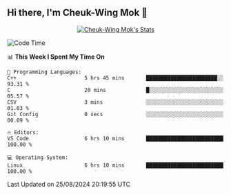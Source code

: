 ## Hi there, I'm Cheuk-Wing Mok 👋

<!--
**mozro0327/mozro0327** is a ✨ _special_ ✨ repository because its `README.md` (this file) appears on your GitHub profile.

Here are some ideas to get you started:

- 🔭 I’m currently working on ...
- 🌱 I’m currently learning ...
- 👯 I’m looking to collaborate on ...
- 🤔 I’m looking for help with ...
- 💬 Ask me about ...
- 📫 How to reach me: ...
- 😄 Pronouns: ...
- ⚡ Fun fact: ...
-->

<p align="center">
  <a href="https://github.com/mozro0327" class="rich-diff-level-one">
    <img src="https://github-readme-stats.vercel.app/api?username=mozro0327&title_color=333&text_color=777" alt="Cheuk-Wing Mok's Stats" >
    <!-- &hide=issues
    <img src="https://github-readme-stats.vercel.app/api?username=mozro0327&hide=issues&title_color=333&text_color=777" alt="Cheuk-Wing Mok's Stats" >
    -->
  </a>
</p>

<!--START_SECTION:waka-->
![Code Time](http://img.shields.io/badge/Code%20Time-2%2C895%20hrs%2035%20mins-blue)

📊 **This Week I Spent My Time On** 

```text
💬 Programming Languages: 
C++                      5 hrs 45 mins       ███████████████████████░░   93.31 % 
C                        20 mins             █░░░░░░░░░░░░░░░░░░░░░░░░   05.57 % 
CSV                      3 mins              ░░░░░░░░░░░░░░░░░░░░░░░░░   01.03 % 
Git Config               0 secs              ░░░░░░░░░░░░░░░░░░░░░░░░░   00.09 % 

🔥 Editors: 
VS Code                  6 hrs 10 mins       █████████████████████████   100.00 % 

💻 Operating System: 
Linux                    6 hrs 10 mins       █████████████████████████   100.00 % 
```


 Last Updated on 25/08/2024 20:19:55 UTC
<!--END_SECTION:waka-->
